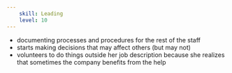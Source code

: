 ```yaml
---
    skill: Leading
    level: 10
---
```

- documenting processes and procedures for the rest of the staff
- starts making decisions that may affect others (but may not)
- volunteers to do things outside her job description because she realizes that sometimes the company benefits from the help
